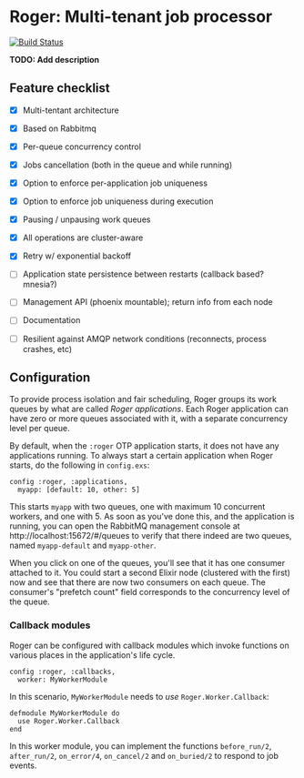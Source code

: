 # Roger: Multi-tenant job processor

[![Build Status](https://travis-ci.org/arjan/decorator.png?branch=master)](https://travis-ci.org/bettyblocks/roger)


**TODO: Add description**

## Feature checklist

- [x] Multi-tentant architecture
- [x] Based on Rabbitmq
- [x] Per-queue concurrency control
- [x] Jobs cancellation (both in the queue and while running)
- [x] Option to enforce per-application job uniqueness
- [x] Option to enforce job uniqueness during execution
- [x] Pausing / unpausing work queues
- [x] All operations are cluster-aware
- [x] Retry w/ exponential backoff
- [ ] Application state persistence between restarts (callback based? mnesia?)
- [ ] Management API (phoenix mountable); return info from each node
- [ ] Documentation
- [ ] Resilient against AMQP network conditions (reconnects, process crashes, etc)


## Configuration

To provide process isolation and fair scheduling, Roger groups its
work queues by what are called *Roger applications*. Each Roger
application can have zero or more queues associated with it, with a
separate concurrency level per queue.

By default, when the `:roger` OTP application starts, it does not have
any applications running. To always start a certain application when
Roger starts, do the following in `config.exs`:

    config :roger, :applications,
      myapp: [default: 10, other: 5]

This starts `myapp` with two queues, one with maximum 10 concurrent
workers, and one with 5. As soon as you've done this, and the
application is running, you can open the RabbitMQ management console
at http://localhost:15672/#/queues to verify that there indeed are two
queues, named `myapp-default` and `myapp-other`.

When you click on one of the queues, you'll see that it has one
consumer attached to it. You could start a second Elixir node
(clustered with the first) now and see that there are now two
consumers on each queue. The consumer's "prefetch count" field
corresponds to the concurrency level of the queue.

### Callback modules

Roger can be configured with callback modules which invoke functions
on various places in the application's life cycle.

    config :roger, :callbacks,
      worker: MyWorkerModule

In this scenario, `MyWorkerModule` needs to *use* `Roger.Worker.Callback`:

    defmodule MyWorkerModule do
      use Roger.Worker.Callback
    end

In this worker module, you can implement the functions `before_run/2`,
`after_run/2`, `on_error/4`, `on_cancel/2` and `on_buried/2` to
respond to job events.
